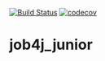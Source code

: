 [![Build Status](https://travis-ci.org/Slevkelebr/job4j_design.svg?branch=master)](https://travis-ci.org/Slevkelebr/job4j_design)
[![codecov](https://codecov.io/gh/Slevkelebr/job4j_design/branch/master/graph/badge.svg)](https://codecov.io/gh/Slevkelebr/job4j_design)

# job4j_junior